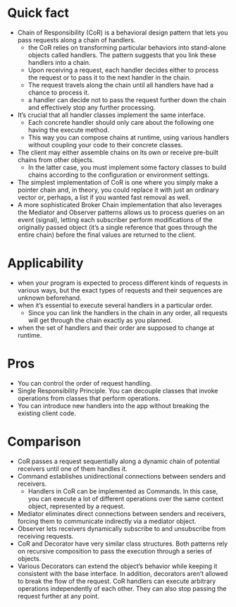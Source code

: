 # Quick fact
- Chain of Responsibility (CoR) is a behavioral design pattern that lets you pass requests along a chain of handlers.
    - the CoR relies on transforming particular behaviors into stand-alone objects called handlers. The pattern suggests that you link these handlers into a chain.
    - Upon receiving a request, each handler decides either to process the request or to pass it to the next handler in the chain.
    - The request travels along the chain until all handlers have had a chance to process it.
    - a handler can decide not to pass the request further down the chain and effectively stop any further processing.
- It’s crucial that all handler classes implement the same interface.
    - Each concrete handler should only care about the following one having the execute method.
    - This way you can compose chains at runtime, using various handlers without coupling your code to their concrete classes.
- The client may either assemble chains on its own or receive pre-built chains from other objects.
    - In the latter case, you must implement some factory classes to build chains according to the configuration or environment settings.
- The simplest implementation of CoR is one where you simply make a pointer chain and, in theory, you could replace it with just an ordinary vector or, perhaps, a list if you wanted fast removal as well.
- A more sophisticated Broker Chain implementation that also leverages the Mediator and Observer patterns allows us to process queries on an event (signal), letting each subscriber perform modifications of the originally passed object (it’s a single reference that goes through the entire chain) before the final values are returned to the client.

# Applicability
- when your program is expected to process different kinds of requests in various ways, but the exact types of requests and their sequences are unknown beforehand.
- when it’s essential to execute several handlers in a particular order.
    - Since you can link the handlers in the chain in any order, all requests will get through the chain exactly as you planned.
- when the set of handlers and their order are supposed to change at runtime.

# Pros
- You can control the order of request handling.
- Single Responsibility Principle. You can decouple classes that invoke operations from classes that perform operations.
- You can introduce new handlers into the app without breaking the existing client code.

# Comparison
- CoR passes a request sequentially along a dynamic chain of potential receivers until one of them handles it.
- Command establishes unidirectional connections between senders and receivers.
    - Handlers in CoR can be implemented as Commands. In this case, you can execute a lot of different operations over the same context object, represented by a request.
- Mediator eliminates direct connections between senders and receivers, forcing them to communicate indirectly via a mediator object.
- Observer lets receivers dynamically subscribe to and unsubscribe from receiving requests.
- CoR and Decorator have very similar class structures. Both patterns rely on recursive composition to pass the execution through a series of objects.
- Various Decorators can extend the object’s behavior while keeping it consistent with the base interface. In addition, decorators aren’t allowed to break the flow of the request. CoR handlers can execute arbitrary operations independently of each other. They can also stop passing the request further at any point.